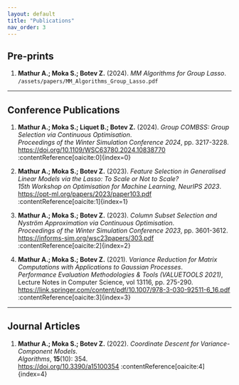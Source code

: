 ```yaml
---
layout: default
title: "Publications"
nav_order: 3
---
```


## Pre-prints
1. **Mathur A.; Moka S.; Botev Z.** (2024). *MM Algorithms for Group Lasso*.  
   `/assets/papers/MM_Algorithms_Group_Lasso.pdf`

---

## Conference Publications
1. **Mathur A.; Moka S.; Liquet B.; Botev Z.** (2024). *Group COMBSS: Group Selection via Continuous Optimisation*.  
   *Proceedings of the Winter Simulation Conference 2024*, pp. 3217-3228.  
   <https://doi.org/10.1109/WSC63780.2024.10838770>  :contentReference[oaicite:0]{index=0}

2. **Mathur A.; Moka S.; Botev Z.** (2023). *Feature Selection in Generalised Linear Models via the Lasso: To Scale or Not to Scale?*  
   *15th Workshop on Optimisation for Machine Learning, NeurIPS 2023*.  
   <https://opt-ml.org/papers/2023/paper103.pdf>  :contentReference[oaicite:1]{index=1}

3. **Mathur A.; Moka S.; Botev Z.** (2023). *Column Subset Selection and Nyström Approximation via Continuous Optimisation*.  
   *Proceedings of the Winter Simulation Conference 2023*, pp. 3601-3612.  
   <https://informs-sim.org/wsc23papers/303.pdf>  :contentReference[oaicite:2]{index=2}

4. **Mathur A.; Moka S.; Botev Z.** (2021). *Variance Reduction for Matrix Computations with Applications to Gaussian Processes*.  
   *Performance Evaluation Methodologies & Tools (VALUETOOLS 2021)*, Lecture Notes in Computer Science, vol 13116, pp. 275-290.  
   <https://link.springer.com/content/pdf/10.1007/978-3-030-92511-6_16.pdf>  :contentReference[oaicite:3]{index=3}

---

## Journal Articles
1. **Mathur A.; Moka S.; Botev Z.** (2022). *Coordinate Descent for Variance-Component Models*.  
   *Algorithms*, **15**(10): 354.  
   <https://doi.org/10.3390/a15100354>  :contentReference[oaicite:4]{index=4}
